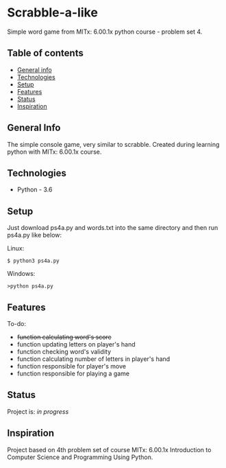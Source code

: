 # Scrabble-a-like 
Simple word game from MITx: 6.00.1x python course - problem set 4.

## Table of contents
* [General info](#general-info)
* [Technologies](#technologies)
* [Setup](#setup)
* [Features](#features)
* [Status](#status)
* [Inspiration](#inspiration)

## General Info
The simple console game, very similar to scrabble.
Created during learning python with MITx: 6.00.1x course.

## Technologies
* Python - 3.6

## Setup
Just download ps4a.py and words.txt into the same directory and then run ps4a.py like below:

Linux:
```
$ python3 ps4a.py
```
Windows:
```
>python ps4a.py
```

## Features
To-do:
* ~~function calculating word's score~~
* function updating letters on player's hand
* function checking word's validity
* function calculating number of letters in player's hand
* function responsible for player's move
* function responsible for playing a game

## Status

Project is: _in progress_

## Inspiration
Project based on 4th problem set of course MITx: 6.00.1x Introduction to Computer Science and Programming Using Python.


